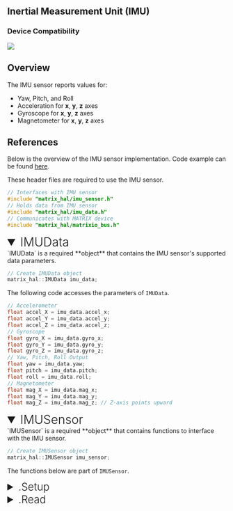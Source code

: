 <h2 style="padding-top:0">Inertial Measurement Unit (IMU)</h2>

### Device Compatibility

<img class="creator-compatibility-icon" src="../../img/creator-icon.svg">

## Overview

The IMU sensor reports values for:

- Yaw, Pitch, and Roll
- Acceleration for **x**, **y**, **z** axes
- Gyroscope for **x**, **y**, **z** axes
- Magnetometer for **x**, **y**, **z** axes

## References

Below is the overview of the IMU sensor implementation. Code example can be found [here](/matrix-hal/examples/imu).

These header files are required to use the IMU sensor.

```c++
// Interfaces with IMU sensor
#include "matrix_hal/imu_sensor.h"
// Holds data from IMU sensor
#include "matrix_hal/imu_data.h"
// Communicates with MATRIX device
#include "matrix_hal/matrixio_bus.h"
```

<details open>
<summary style="font-size: 1.75rem; font-weight: 300;">IMUData</summary>
`IMUData` is a required **object** that contains the IMU sensor's supported data parameters.

```c++
// Create IMUData object
matrix_hal::IMUData imu_data;
```

The following code accesses the parameters of `IMUData`.

```c++
// Accelerometer
float accel_X = imu_data.accel_x;
float accel_Y = imu_data.accel_y;
float accel_Z = imu_data.accel_z;
// Gyroscope
float gyro_X = imu_data.gyro_x;
float gyro_Y = imu_data.gyro_y;
float gyro_Z = imu_data.gyro_z;
// Yaw, Pitch, Roll Output
float yaw = imu_data.yaw;
float pitch = imu_data.pitch;
float roll = imu_data.roll;
// Magnetometer
float mag_X = imu_data.mag_x;
float mag_Y = imu_data.mag_y;
float mag_Z = imu_data.mag_z; // Z-axis points upward
```

</details>

<details open>
<summary style="font-size: 1.75rem; font-weight: 300;">IMUSensor</summary>
`IMUSensor` is a required **object** that contains functions to interface with the IMU sensor.

```c++
// Create IMUSensor object
matrix_hal::IMUSensor imu_sensor;
```

The functions below are part of `IMUSensor`.

<details>
<summary style="font-size: 1.5rem; font-weight: 300;">.Setup</summary>
`Setup` is a **function** that takes a `MatrixIOBus` object as a parameter and sets that object as the bus to use for communicating with MATRIX device.

```c++
// Function declaration in header file
void Setup(MatrixIOBus *bus);
```

```c++
// Set imu_sensor to use MatrixIOBus bus
imu_sensor.Setup(&bus);
```

</details>

<details>
<summary style="font-size: 1.5rem; font-weight: 300;">.Read</summary>
`Read` is a **function** that takes an `IMUData` object as a parameter and writes the current IMU sensor data into the `IMUData` object.

```c++
// Function declaration in header file
bool Read(IMUData *data);
```

```c++
// Overwrites imu_data with new data from IMU sensor
imu_sensor.Read(&imu_data);
```

</details>
</details>

